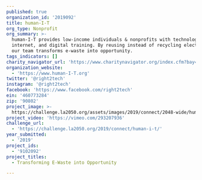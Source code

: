 ```yaml
---
published: true
organization_id: '2019092'
title: human-I-T
org_type: Nonprofit
org_summary: >-
  human-I-T provides low-income individuals & nonprofits with technology,
  internet, and digital training. By reusing instead of recycling electronics,
  our team transforms e-waste into opportunity.
tags_indicators: []
charity_navigator_url: 'https://www.charitynavigator.org/index.cfm?bay=search.profile&ein=460773284'
organization_website:
  - 'https://www.human-I-T.org'
twitter: '@right2tech'
instagram: '@right2tech'
facebook: 'https://www.facebook.com/right2tech'
ein: '460773284'
zip: '90802'
project_image: >-
  https://challenge.la2050.org/assets/images/2019/connect/2048-wide/human-i-t.jpg
project_video: 'https://vimeo.com/293207936'
challenge_url:
  - 'https://challenge.la2050.org/2019/connect/human-i-t/'
year_submitted:
  - '2019'
project_ids:
  - '9102092'
project_titles:
  - Transforming E-Waste into Opportunity

---
```

